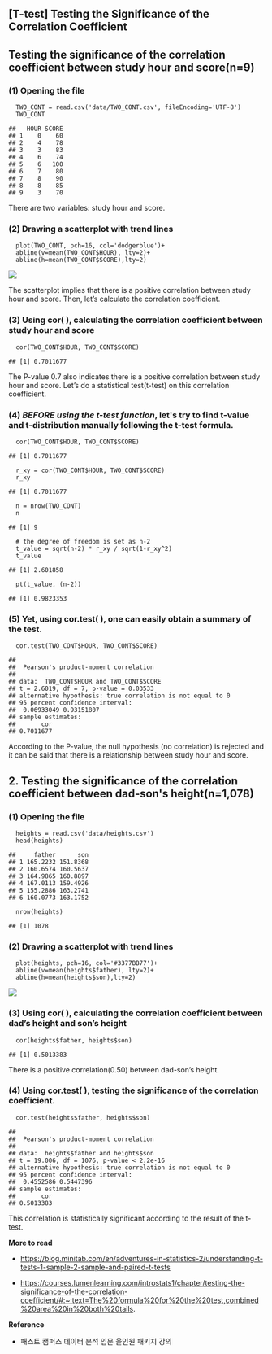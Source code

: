 ## [T-test] Testing the Significance of the Correlation Coefficient



## Testing the significance of the correlation coefficient between study hour and score(n=9)

### (1) Opening the file

      TWO_CONT = read.csv('data/TWO_CONT.csv', fileEncoding='UTF-8')
      TWO_CONT
    
    ##   HOUR SCORE
    ## 1    0    60
    ## 2    4    78
    ## 3    3    83
    ## 4    6    74
    ## 5    6   100
    ## 6    7    80
    ## 7    8    90
    ## 8    8    85
    ## 9    3    70

There are two variables: study hour and score.



### (2) Drawing a scatterplot with trend lines

      plot(TWO_CONT, pch=16, col='dodgerblue')+
      abline(v=mean(TWO_CONT$HOUR), lty=2)+
      abline(h=mean(TWO_CONT$SCORE),lty=2)

![](2021-04-08-t_test_files/figure-markdown_strict/scatterplot-t-1.png)

The scatterplot implies that there is a positive correlation between study hour and score. Then, let’s calculate the correlation coefficient.



### (3) Using cor( ), calculating the correlation coefficient between study hour and score

      cor(TWO_CONT$HOUR, TWO_CONT$SCORE)
    
    ## [1] 0.7011677

The P-value 0.7 also indicates there is a positive correlation between study hour and score. Let’s do a statistical test(t-test) on this correlation coefficient.



### (4) *BEFORE using the t-test function*, let's try to find t-value and t-distribution manually following the t-test formula.

      cor(TWO_CONT$HOUR, TWO_CONT$SCORE)
    
    ## [1] 0.7011677
    
      r_xy = cor(TWO_CONT$HOUR, TWO_CONT$SCORE)
      r_xy
    
    ## [1] 0.7011677
    
      n = nrow(TWO_CONT)
      n
    
    ## [1] 9
    
      # the degree of freedom is set as n-2
      t_value = sqrt(n-2) * r_xy / sqrt(1-r_xy^2)
      t_value    
    
    ## [1] 2.601858
    
      pt(t_value, (n-2))
    
    ## [1] 0.9823353



### (5) Yet, using cor.test( ), one can easily obtain a summary of the test.

      cor.test(TWO_CONT$HOUR, TWO_CONT$SCORE)
    
    ## 
    ##  Pearson's product-moment correlation
    ## 
    ## data:  TWO_CONT$HOUR and TWO_CONT$SCORE
    ## t = 2.6019, df = 7, p-value = 0.03533
    ## alternative hypothesis: true correlation is not equal to 0
    ## 95 percent confidence interval:
    ##  0.06933049 0.93151807
    ## sample estimates:
    ##       cor 
    ## 0.7011677

According to the P-value, the null hypothesis (no correlation) is rejected and it can be said that there is a relationship between study hour and score.



## 2. Testing the significance of the correlation coefficient between dad-son's height(n=1,078)

### (1) Opening the file

      heights = read.csv('data/heights.csv')
      head(heights)
    
    ##     father      son
    ## 1 165.2232 151.8368
    ## 2 160.6574 160.5637
    ## 3 164.9865 160.8897
    ## 4 167.0113 159.4926
    ## 5 155.2886 163.2741
    ## 6 160.0773 163.1752
    
      nrow(heights)
    
    ## [1] 1078



### (2) Drawing a scatterplot with trend lines

      plot(heights, pch=16, col='#3377BB77')+
      abline(v=mean(heights$father), lty=2)+
      abline(h=mean(heights$son),lty=2)

![](C:/Users/smood/Desktop/2021/github/2021-04-08/2021-04-08-t_test_files/figure-markdown_strict/unnamed-chunk-14-1.png)

### (3) Using cor( ), calculating the correlation coefficient between dad’s height and son’s height

      cor(heights$father, heights$son)
    
    ## [1] 0.5013383

There is a positive correlation(0.50) between dad-son’s height.



### (4) Using cor.test( ), testing the significance of the correlation coefficient.

      cor.test(heights$father, heights$son)
    
    ## 
    ##  Pearson's product-moment correlation
    ## 
    ## data:  heights$father and heights$son
    ## t = 19.006, df = 1076, p-value < 2.2e-16
    ## alternative hypothesis: true correlation is not equal to 0
    ## 95 percent confidence interval:
    ##  0.4552586 0.5447396
    ## sample estimates:
    ##       cor 
    ## 0.5013383

This correlation is statistically significant according to the result of the t-test.



**More to read**

- https://blog.minitab.com/en/adventures-in-statistics-2/understanding-t-tests-1-sample-2-sample-and-paired-t-tests

- https://courses.lumenlearning.com/introstats1/chapter/testing-the-significance-of-the-correlation-coefficient/#:~:text=The%20formula%20for%20the%20test,combined%20area%20in%20both%20tails.



**Reference**

- 패스트 캠퍼스 데이터 분석 입문 올인원 패키지 강의

